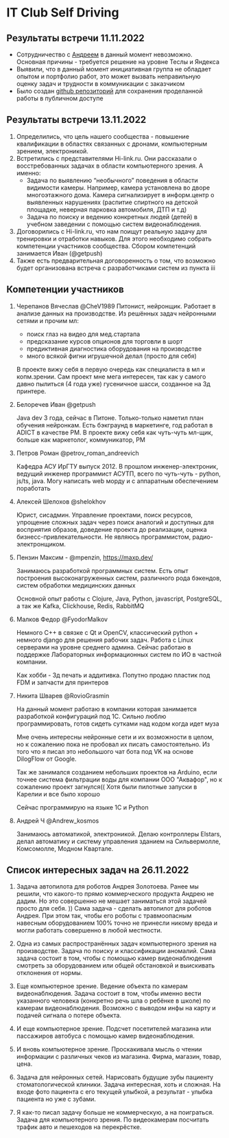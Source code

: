
# IT Club Self Driving 

## Результаты встречи 11.11.2022
- Сотрудничество с [Андреем](https://t.me/robotodatelru) в данный момент невозможно. Основная причины - требуется решение на уровне Теслы и Яндекса
- Выявили, что в данный момент инициативная группа не обладает опытом и портфолио работ, это может вызвать неправильную оценку задач и трудности в коммуникации с заказчиком
- Было создан [github репозиторий](https://github.com/itclub-irk) для сохранения проделанной работы в публичном доступе

## Результаты встречи 13.11.2022
1. Определились, что цель нашего сообщества - повышение квалификации в областях связанных с дронами, компьютерным 
зрением, электроникой.
2. Встретились с представителями Hi-link.ru. Они рассказали о восстребованных задачах в области компьютерного зрения. А именно:
   - Задача по выявлению “необычного” поведения в области видимости камеры. Например, камера установлена во дворе 
   многоэтажного дома. Камера сигнализирует в информ.центр о выявленных нарушениях (распитие спиртного на детской площадке, неверная парковка автомобиля, ДТП и т.д)
   - Задача по поиску и ведению конкретных людей (детей) в учебном заведении с помощью систем видеонаблюдения.
5. Договорились с Hi-link.ru, что нам поищут реальную задачу для тренировки и отработки навыков. Для этого необходимо 
     собрать компетенции участников сообщества. Сбором компетенций занимается Иван (@getpush)
6. Также есть предварительная договоренность о том, что возможно будет организована встреча с разработчиками систем 
   из пункта iii

## Компетенции участников
1. Черепанов Вячеслав @CheV1989 Питонист, нейронщик. Работает в анализе данных на производстве. Из решённых задач нейронными сетями и прочим мл:
   - поиск глаз на видео для мед.стартапа 
   - предсказание курсов опционов для торговли в шорт
   - предиктивная диагностика оборудования на производстве
   - много всякой фигни игрушечной делал (просто для себя)

    В проекте вижу себя в первую очередь как специалиста в мл и копм.зрении. Сам проект мне мега интересен, так как у самого давно пылиться (4 года уже) гусеничное шасси, созданное на 3д принтере.


2. Белоречев Иван @getpush 
   
   Java dev 3 года, сейчас в Питоне. Только-только наметил план обучения нейронкам. Есть бэкграунд в маркетинге, год 
   работал в ADICT в качестве PM. В проекте вижу себя как чуть-чуть мл-щик, больше как маркетолог, коммуникатор, PM


3. Петров Роман @petrov_roman_andreevich 

    Кафедра АСУ ИрГТУ выпуск 2012. В прошлом инженер-электроник, ведущий инженер программист АСУТП, всего по чуть-чуть - python, js/ts, java. Могу написать web морду и с аппаратным обеспечением поработать


4. Алексей Шелохов @shelokhov

    Юрист, сисадмин. Управление проектами, поиск ресурсов, упрощение сложных задач через поиск аналогий и доступных для восприятия образов, доведение проекта до реализации, оценка бизнесс-привлекательности. Не являюсь программистом, радио-электронщиком.


5. Пензин Максим - @mpenzin, https://maxp.dev/
    
    Занимаюсь разработкой программных систем. Есть опыт построения высоконагруженных систем, различного рода бэкендов, систем обработки медицинских данных

    Основной опыт работы с Clojure, Java, Python, javascript, PostgreSQL, а так же Kafka, Clickhouse, Redis, RabbitMQ


6. Малков Федор @FyodorMalkov

    Немного C++ в связке с Qt и OpenCV, классический python + немного django для решения рабочих задач. Работа с Linux серверами на уровне среднего админа. Сейчас работаю в поддержке Лабораторных информационных систем по ИО в частной компании. 

    Как хобби - 3д печать и аддитивка. Попутно продаю пластик под FDM и запчасти для принтеров


7. Никита Шварев @RovioGrasmin

    На данный момент работаю в компании которая занимается разработкой конфигураций под 1С. Сильно люблю программировать, готов сидеть сутками над кодом когда идет муза

    Мне очень интересны нейронные сети и их возможности в целом, но к сожалению пока не пробовал их писать самостоятельно. Из того что я писал это небольшого чат бота под VK на основе DilogFlow от Google.

    Так же занимался созданием небольших проектов на Arduino, если точнее система фильтрации воды для компании ООО "Аквафор", но к сожалению проект загнулся(( Хотя были пилотные запуски в Карелии и все было хорошо

    Сейчас программирую на языке 1С и Python


8. Андрей Ч @Andrew_kosmos

    Занимаюсь автоматикой, электроникой. Делаю контроллеры Elstars, делал автоматику и систему управления зданием на Сильвермолле, Комсомолле, Модном Квартале.

## Список интересных задач на 26.11.2022
1) Задача автопилота для роботов Андрея Золотоева. Ранее мы решили, что какого-то прямо коммерческого продукта Андрею не дадим. Но это совершенно не мешает заниматься этой задачей просто для себя. )) Сама задача - сделать автопилот для роботов Андрея. При этом так, чтобы его роботы с травмоопасным навесным оборудованием 100% точно не принесли никому вреда и могли работать совершенно в любой местности.

2) Одна из самых распространённых задач компьютерного зрения на производстве. Задача по поиску и классификации аномалий. Сама задача состоит в том, чтобы с помощью камер видеонаблюдения смотреть за оборудованием или общей обстановкой и выискивать отклонения от нормы.

3) Еще компьютерное зрение. Ведение объекта по камерам видеонаблюдения. Задача состоит в том, чтобы именно вести указанного человека (конкретно речь шла о ребёнке в школе) по камерам видеонаблюдения. Возможно с выводом инфы на карту и подачей сигнала о потере объекта.

4) И еще компьютерное зрение. Подсчет посетителей магазина или пассажиров автобуса с помощью камер видеонаблюдения. 

5)  И вновь компьютерное зрение. Проскакивала мысль о чтении информации с различных чеков из магазина. Фирма, магазин, товар, цена.

6) Задача для нейронных сетей. Нарисовать будущие зубы пациенту стоматологической клиники. Задача интересная, хоть и сложная. На входе фото пациента с его текущей улыбкой, а результат - улыбка пациента но уже с зубами.

7) Я как-то писал задачу больше не коммерческую, а на поиграться. Задача для компьютерного зрения. По видеокамерам посчитать трафик авто и пешеходов на перекрёстке. 
